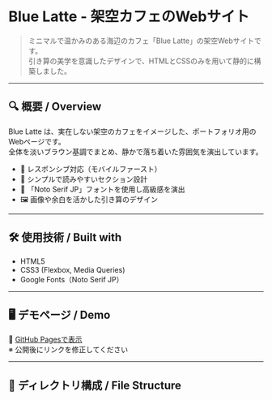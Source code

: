# Blue Latte - 架空カフェのWebサイト

> ミニマルで温かみのある海辺のカフェ「Blue Latte」の架空Webサイトです。  
> 引き算の美学を意識したデザインで、HTMLとCSSのみを用いて静的に構築しました。

---

## 🔍 概要 / Overview

Blue Latte は、実在しない架空のカフェをイメージした、ポートフォリオ用のWebページです。  
全体を淡いブラウン基調でまとめ、静かで落ち着いた雰囲気を演出しています。

- 📱 レスポンシブ対応（モバイルファースト）
- 🧠 シンプルで読みやすいセクション設計
- 🎨 「Noto Serif JP」フォントを使用し高級感を演出
- 🖼️ 画像や余白を活かした引き算のデザイン

---

## 🛠️ 使用技術 / Built with

- HTML5
- CSS3 (Flexbox, Media Queries)
- Google Fonts（Noto Serif JP）

---

## 🖥️ デモページ / Demo

🔗 [GitHub Pagesで表示](https://your-username.github.io/blue-latte-lp/)  
※ 公開後にリンクを修正してください

---

## 📁 ディレクトリ構成 / File Structure

